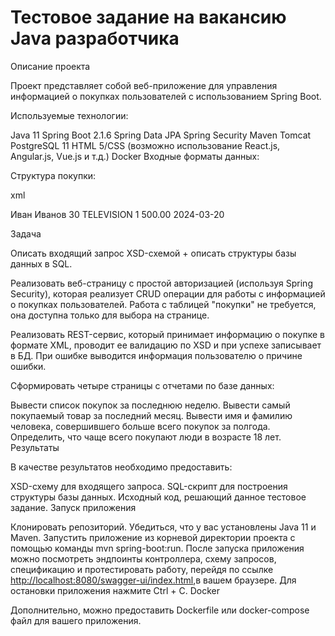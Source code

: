 
# Тестовое задание на вакансию Java разработчика



Описание проекта

Проект представляет собой веб-приложение для управления информацией о покупках пользователей с использованием Spring Boot.

Используемые технологии:

Java 11
Spring Boot 2.1.6
Spring Data JPA
Spring Security
Maven
Tomcat
PostgreSQL 11
HTML 5/CSS (возможно использование React.js, Angular.js, Vue.js и т.д.)
Docker
Входные форматы данных:

Структура покупки:

xml


<UserPurchase>
    <User>
        <FirstName>Иван</FirstName>
        <LastName>Иванов</LastName>
        <Age>30</Age>
    </User>
    <PurchaseInfo>
        <purchaseItem>TELEVISION</purchaseItem>
        <count>1</count>
        <amount>500.00</amount>
        <purchaseDate>2024-03-20</purchaseDate>
    </PurchaseInfo>
</UserPurchase>

Задача

Описать входящий запрос XSD-схемой + описать структуры базы данных в SQL.

Реализовать веб-страницу с простой авторизацией (используя Spring Security), которая реализует CRUD операции для работы с информацией о покупках пользователей. Работа с таблицей "покупки" не требуется, она доступна только для выбора на странице.

Реализовать REST-сервис, который принимает информацию о покупке в формате XML, проводит ее валидацию по XSD и при успехе записывает в БД. При ошибке выводится информация пользователю о причине ошибки.

Сформировать четыре страницы с отчетами по базе данных:

Вывести список покупок за последнюю неделю.
Вывести самый покупаемый товар за последний месяц.
Вывести имя и фамилию человека, совершившего больше всего покупок за полгода.
Определить, что чаще всего покупают люди в возрасте 18 лет.
Результаты

В качестве результатов необходимо предоставить:

XSD-схему для входящего запроса.
SQL-скрипт для построения структуры базы данных.
Исходный код, решающий данное тестовое задание.
Запуск приложения

Клонировать репозиторий.
Убедиться, что у вас установлены Java 11 и Maven.
Запустить приложение из корневой директории
проекта с помощью команды mvn spring-boot:run.
После запуска приложения можно посмотреть эндпоинты контроллера, 
схему запросов, спецификацию и протестировать работу, перейдя по ссылке   [http://localhost:8080/swagger-ui/index.html](http://localhost:8080/swagger-ui/index.html),в вашем браузере.
Для остановки приложения нажмите Ctrl + C.
Docker

Дополнительно, можно предоставить Dockerfile или docker-compose файл для вашего приложения.

